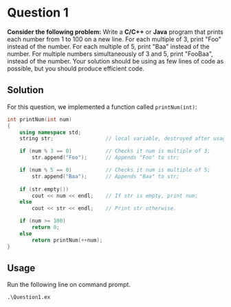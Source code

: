 # Question 1

**Consider the following problem:**  Write a **C/C++** or **Java** program that prints each number from 1 to 100 on a new line.  For each multiple of 3, print "Foo" instead of the number. For each multiple of 5, print "Baa" instead of the number. For multiple numbers simultaneously of 3 and 5, print "FooBaa", instead of the number.  Your solution should be using as few lines of code as possible, but you should produce efficient code.

## Solution

For this question, we implemented a function called `printNum(int)`:

```c++
int printNum(int num)
{
    using namespace std;
    string str;                 // local variable, destroyed after usage

    if (num % 3 == 0)           // Checks it num is multiple of 3;
        str.append("Foo");      // Appends "Foo" to str;

    if (num % 5 == 0)           // Checks it num is multiple of 5;
        str.append("Baa");      // Appends "Baa" to str;
    
    if (str.empty())
        cout << num << endl;    // If str is empty, print num;
    else    
        cout << str << endl;    // Print str otherwise.

    if (num >= 100)
        return 0;
    else
        return printNum(++num);
}
```

## Usage

Run the following line on command prompt.

```shell
.\Question1.ex
```

